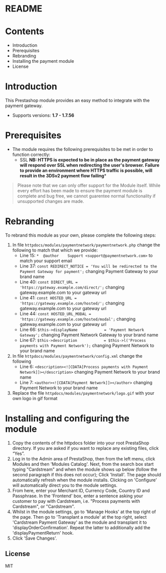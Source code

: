 # README

# Contents

- Introduction
- Prerequisites
- Rebranding
- Installing the payment module
- License

# Introduction

This Prestashop module provides an easy method to integrate with the payment gateway.
 - Supports versions: **1.7 - 1.7.56**

# Prerequisites

- The module requires the following prerequisites to be met in order to function correctly:
    - SSL **NB: HTTPS is expected to be in place as the payment gateway will respond over SSL when redirecting the user's browser. Failure to provide an environment where HTTPS traffic is possible, will result in the 3DSv2 payment flow failing***

> Please note that we can only offer support for the Module itself. While every effort has been made to ensure the payment module is complete and bug free, we cannot guarentee normal functionality if unsupported changes are made.

# Rebranding

To rebrand this module as your own, please complete the following steps:

1. In file `httpdocs/modules/paymentnetwork/paymentnetwork.php` change the following to match that which we provide:
	- Line 15: `*  @author    Support <support@paymentnetwork.com>` to match your support email
	- Line 37: `const REDIRECT_NOTICE = 'You will be redirected to the Payment Gateway for payment';` changing Payment Gateway to your brand name
	- Line 40: `const DIRECT_URL = 'https://gateway.example.com/direct/';` changing gateway.example.com to your gateway url
	- Line 41: `const HOSTED_URL = 'https://gateway.example.com/hosted/';` changing gateway.example.com to your gateway url
	- Line 44: `const HOSTED_URL_MODAL = 'https://gateway.example.com/hosted/modal';` changing gateway.example.com to your gateway url
	- Line 66: `$this->displayName            = 'Payment Network Gateway';` changing Payment Network Gateway to your brand name
	- Line 67: `$this->description            = $this->l('Process payments with Payment Network');` changing Payment Network to your brand name
2. In file `httpdocs/modules/paymentnetwork/config.xml` change the following
	- Line 6: `<description><![CDATA[Process payments with Payment Network]]></description>` changing Payment Network to your brand name
	- Line 7: `<author><![CDATA[Payment Network]]></author>` changing Payment Network to your brand name
3. Replace the file `httpdocs/modules/paymentnetwork/logo.gif` with your own logo in gif format

# Installing and configuring the module

1. Copy the contents of the httpdocs folder into your root PrestaShop directory. If you are asked if you want to replace any existing files, click “Yes”.
2. Log in to the Admin area of PrestaShop, then from the left menu, click Modules and then 'Modules Catalog'. Next, from the search box start typing "Cardstream" and when the module shows up below (follow the second paragraph if this does not occur); Click 'Install'. The page should automatically refresh when the module installs. Clicking on 'Configure' will automatically direct you to the module settings.
3. From here, enter your Merchant ID, Currency Code, Country ID and Passphrase. In the 'Frontend' box, enter a sentence asking your customer to pay with Cardstream, i.e. "Process payments with Cardstream", or "Cardstream".
4. Whilst in the module settings, go to 'Manage Hooks' at the top right of the page. Then go to 'Transplant a module' at the top right, select 'Cardstream Payment Gateway' as the module and transplant it to 'displayOrderConfirmation'. Repeat the latter to additionally add the 'displayPaymentReturn' hook.
5. Click 'Save Changes'.


License
----
MIT